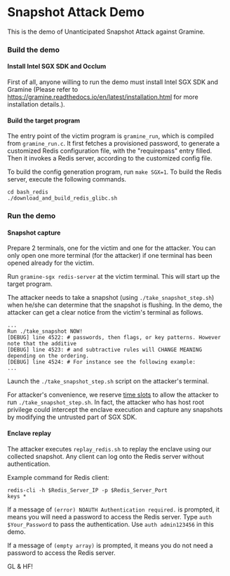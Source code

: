 # Snapshot Attack Demo

This is the demo of Unanticipated Snapshot Attack against Gramine.

### Build the demo

#### Install Intel SGX SDK and Occlum

First of all, anyone willing to run the demo must install Intel SGX SDK and Gramine (Please refer to https://gramine.readthedocs.io/en/latest/installation.html for more installation details.).

#### Build the target program

The entry point of the victim program is `gramine_run`, which is compiled from `gramine_run.c`. It first fetches a provisioned password, to generate a customized Redis configuration file, with the "requirepass" entry filled. Then it invokes a Redis server, according to the customized config file.

To build the config generation program, run `make SGX=1`. To build the Redis server, execute the following commands.

```
cd bash_redis
./download_and_build_redis_glibc.sh
```

### Run the demo

#### Snapshot capture

Prepare 2 terminals, one for the victim and one for the attacker. You can only open one more terminal (for the attacker) if one terminal has been opened already for the victim.

Run `gramine-sgx redis-server` at the victim terminal. This will start up the target program.

The attacker needs to take a snapshot (using `./take_snapshot_step.sh`) when he/she can determine that the snapshot is flushing. In the demo, the attacker can get a clear notice from the victim's terminal as follows.

```
...
Run ./take_snapshot NOW!
[DEBUG] line 4522: # passwords, then flags, or key patterns. However note that the additive
[DEBUG] line 4523: # and subtractive rules will CHANGE MEANING depending on the ordering.
[DEBUG] line 4524: # For instance see the following example:
...
```

Launch the `./take_snapshot_step.sh` script on the attacker's terminal.
 
For attacker's convenience, we reserve [time slots](https://github.com/potatoxz14/poc_gramine/blob/fa1b30e469442cb7f7f69255ed75635f375c7e5d/gramine_run.c#L40) to allow the attacker to run `./take_snapshot_step.sh`. In fact, the attacker who has host root privilege could intercept the enclave execution and capture any snapshots by modifying the untrusted part of SGX SDK.

#### Enclave replay

The attacker executes `replay_redis.sh` to replay the enclave using our collected snapshot. Any client can log onto the Redis server without authentication.

Example command for Redis client: 

```
redis-cli -h $Redis_Server_IP -p $Redis_Server_Port
keys *
```

If a message of `(error) NOAUTH Authentication required.` is prompted, it means you will need a password to access the Redis server. Type `auth $Your_Password` to pass the authentication. Use `auth admin123456` in this demo.

If a message of `(empty array)` is prompted, it means you do not need a password to access the Redis server.

GL & HF! 